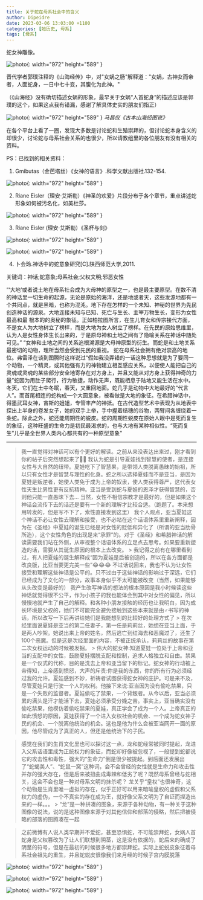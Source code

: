 ```yaml
---
title: 关于蛇在母系社会中的含义 
author: Dipeidre
date: 2023-03-06 13:03:00 +1100
categories: [她历史, 母系]
tags: [母系]
---
```


蛇女神雕像。

![photo](/assets/img/20230306/00.jpg){: width="972" height="589" }

晋代学者郭璞注释的《山海经传》中，对"女娲之肠"解释道："女娲，古神女而帝者，人面蛇身，一日中七十变，其腹化为此神。"

（《山海经》没有确切描述女娲的形象，最早关于女娲“人首蛇身”的描述应该是郭璞的这个，如果这点我有错漏，感谢了解具体史实的朋友们指正）

![photo](/assets/img/20230306/s.jpg){: width="972" height="589" }
*马昌仪《古本山海经图说》*

在各个平台上看了一圈，发现大多数是讨论蛇和生殖崇拜的，但讨论蛇本身含义的却很少，讨论蛇与母系社会关系的也很少，所以请教组里的各位朋友有没有相关的资料。

PS：已找到的相关资料：

1. Gmibutas（金芭塔丝）《女神的语言》.科学文献出版社.132-154.

![photo](/assets/img/20230306/s1.jpg){: width="972" height="589" }

2. Riane Eisler（理安·艾斯勒）《神圣的欢爱》片段分布于各个章节，重点讲述蛇形象如何被污名化，如美杜莎。

![photo](/assets/img/20230306/s2.jpg){: width="972" height="589" }

3. Riane Eisler (理安·艾斯勒）《圣杯与剑》

![photo](/assets/img/20230306/s3.jpg){: width="972" height="589" }

![photo](/assets/img/20230306/s4.jpg){: width="972" height="589" }

4. 卜会玲.神话中的蛇意象研究[C].陕西师范大学,2011.


关键词：神话;蛇意象;母系社会;父权文明;邪恶女性

“‘大地’或者说土地在母系社会成为大母神的原型之一，也是最主要原型。在数不清的神话里一切生命的起源，无论是原始的海洋，还是地或者天，这些发源地都有一个共同点，就是黑暗，也称为混沌。地下存在怎样的一个未知、神秘的世界为先民创造神话的源泉。大地连接未知与已知、死亡与生长、主宰万物生长，变形为女性最高和最
根本的的奥秘的象征。正如柏拉图所言，在生儿育女和传宗接代方面，不是女人为大地树立了榜样，而是大地为女人树立了榜样。在先民的原始思维里，认为人是女性身体生长出来的，于是原母神和土地之间有了隐喻关系在神话中随处可见。”
“女神和土地之间的关系追根溯源是大母神原型的衍生。而蛇是和土地关系最密切的动物，理所当然会受到先民的重视。
蛇在母系社会拥有绝对崇高的地位。弗雷泽在谈到图腾时这样说过“假如我没弄错的一话这种思想就是为了要同一个动物，一个精灵，或其他强有力的神物建立相互感应关系，以便使人能把自己的灵魂或灵魂的某些部分安全地寄存在对方身上，并且又能从对方身上获得神奇的力量”蛇因为用肚子爬行，行为敏捷，动作无声，既能栖息于陆地又能生活在水中。冬天，它们在土中冬眠，春天，又重回地面。蛇几乎是动物中大地最好的“代言人”。而首尾相连的蛇构成一个大圆意象，被看做是大地的象征。在希腊神话中，得墨武耳女神，宙斯的姐姐，专管丰产的神抵。在古代造型艺术中表现为从地表中探出上半身的卷发女子，她的双手上举，手中握着结穗的谷物，两臂间各缠绕着一条蛇。除此之外，蛇还能周期性的蜕皮。蛇的周期性蜕皮在原始人眼中是死而复生的象征，这种旺盛的生命力是初民最渴求的，也与大地有某种相似性。“死而复生”儿乎是全世界人类内心都共有的一种原型意象”







----------------------------------


> 我一直觉得对神话可以有个更好的解读。之前从来没表达出来过，刚才看到你的帖子后突然想起来了🤔🤔 我认为蛇是引导夏娃找到智慧的使者，是连接女性与大自然的纽带。夏娃吃下了智慧果，是带领人类脱离愚昧的始祖，所以只有女性才是智慧与理性的化身。蛇之所以选择夏娃而不是亚当，是因为夏娃是叛逆者，她使人类免于成为上帝的奴隶，使人类获得尊严，这代表女性天生比男性更有反抗精神。亚当是受到蛇与夏娃的恩泽才获得智慧的，否则他只能一直愚昧下去... 当然，女性不相信宗教才是最好的，但是如果这个神话会流传下去的话还是要有一个新的理解才比较合适。（跑题了。本来想用转发的，但是写不下了，索性直接发到这里）
  > 我个人观点，亚当夏娃这个神话不必让女性去理解和接受，也不必站在这个话语体系里重新阐释，因为在《圣经》中夏娃的诞生已经是对女性的贬低和异化了（所谓的亚当肋骨所造），这个女性角色的出现是来“承罪”的。对于《圣经》和希腊神话的解读需要我们站在外侧，从审视整个话语体系的立足点去思考。如果要重新塑造的话，需要从其诞生原因的根本上去改变。
    > 我记得之前有在哪里看到过，有人把夏娃的诞生解释成“因为夏娃是后被创造的，所以在各方面都是改良版，比亚当要更完美一些”😂😂😂 不过话说回来，我也不认为让女性接受和理解这些神话是公平的。只不过由于这些神话的影响过于深远，它们已经成为了文化的一部分，故事本身似乎不太可能被改变（当然，如果能够从头改变是最好的） 我产生改写神话的想法的根本原因是我小时候读这些神话就觉得很不公平，作为小孩子的我也能体会到其中对女性的偏见，所以慢慢地就产生了自己的解释。和各种小朋友接触的经历也让我明白，因为成长环境是父权的，她们不可能完全避免接触到这些本来就是由♂书写的神话，所以改写一下后再讲给她们是我能想到的比较好的处理方式了
    > 在次经里面说夏娃是亚当的第二任妻子，第一任是莉莉丝，她想在亚当上面，于是两人吵架。她说出来上帝的姓名，然后逃亡到红海去和恶魔过了，还生了100个恶魔。但是这是次经里面的内容，不被正统承认，莉莉丝的故事在第二次女权运动的时候被发掘。
    > 伟大的蛇女神:知道夏娃一位处于上帝和亚当的支配中的女性，鼓励夏娃摆脱支配和控制，追求人格独立和自由。禁果是一个仪式的代称，目的是洗去上帝和亚当留下的标记。蛇女神的行动被上帝得知，上帝感到愤怒，大声的斥责:你是我的东西，你的所有行为必须经过我的允许。夏娃感到不妙，祈祷者试图获得蛇女神的庇护。可是来不及，尽管夏娃只是行驶一个人的权利。他接下来说:亚当因为没有偷吃禁果，只是一个失败的监督者。夏娃偷吃了禁果，一个背叛者。从今以后，亚当必须累的满头是汗才能活下去，夏娃必须承受分娩之苦。事实上，亚当确实没有偷吃禁果，他模仿着偷吃禁果的夏娃，真正学会了成为一个人。上帝真正的如此愤怒的原因，夏娃获得了一个进入女权社会的机会、一个成为蛇女神子民的机会、一个脱离他统治的机会。这也是他为什么会被亚当网开一面的原因，他尽管成为了真正的人，但还是他统治下的子民。

> 感觉在我们的生肖文化里也可以探讨这一点，龙和蛇经常被同时提起，龙进入父系话语里成为正统权力的象征，而蛇却好像被忽视了，一般提到蛇都说它的攻击性和毒性，强大的“生命力”倒是很少被提起。到后面还发展出了“蛇蝎美人”、“蛇鼠一窝”这种词，会不会曾经的女性就是生命力和攻击性并存的强大存在，但是后来被扭曲成毒辣和低劣了呢？既然母系曾经与蛇相关，这会不会也是一种对母系文明的抹杀呢？
  > 龙关乎“皇权”也很神奇，这个动物是生肖里唯一虚拟的存在，似乎正好可以用来暗喻皇权的虚假和父系权力的虚伪，一个不真实的存在成为王，就好像父系文明为了自证而捏造出来的一样。。。
    > “龙”是一种拼凑的图象，来源于各种动物，有一种关于这种图像的说法，说的是这种图像来源于对其他信仰和部落的侵略，然后把被侵略的部落的图腾凑在一起

> 之前微博有人说人类早期并不爱蛇，甚至恐惧蛇，不可能崇拜蛇，女娲人首蛇身是父权篡改为了让人们联想到阴茎，这是没有依据的，蛇后来的确成了阴茎的符号，但是在最初的时候很多地方都崇拜蛇。实际上蛇蜕皮象征着母系社会祖先的重生，并且蛇蜕皮很像我们来月经的时候子宫内膜脱落

![photo](/assets/img/20230306/pl1.jpg){: width="972" height="589" }

![photo](/assets/img/20230306/pl2.jpg){: width="972" height="589" }

![photo](/assets/img/20230306/pl3.jpg){: width="972" height="589" }
